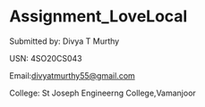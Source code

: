 # Assignment_LoveLocal
Submitted by: Divya T Murthy

USN: 4SO20CS043

Email:divyatmurthy55@gmail.com

College: St Joseph Engineerng College,Vamanjoor 
